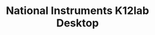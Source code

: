 ---
title: National Instruments K12lab Desktop
image: images/slides/ni-k12lab-desktop.jpg
width: 2500
height: 1406
---